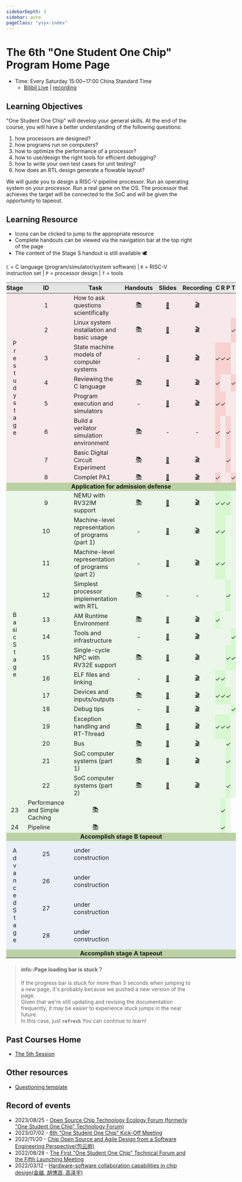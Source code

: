 ```yaml
---
sidebarDepth: 3
sidebar: auto
pageClass: "ysyx-index"
---
```


<!-- # 第六期"一生一芯"课程主页 -->
# The 6th "One Student One Chip" Program Home Page

<!-- * 课时: 每周六15:00~17:00
  * [B站直播](https://live.bilibili.com/24416626) | [录播链接](https://space.bilibili.com/2107852263/channel/collectiondetail?sid=1523995) -->
* Time: Every Saturday 15:00~17:00 China Standard Time
  * [Bilibil Live](https://live.bilibili.com/24416626) | [recording](https://space.bilibili.com/2107852263/channel/collectiondetail?sid=1523995)

<!-- ## 学习目标 -->
## Learning Objectives

<!-- "一生一芯"将会培养大家的综合能力.
大家完成学习之后, 将会对以下问题有一定的认识:
1. 处理器是如何设计的?
1. 程序是如何在计算机上运行的?
1. 如何对处理器的性能进行优化?
1. 如何使用/设计正确的工具高效地进行调试?
1. 如何自己编写测试用例进行单元测试?
1. RTL设计如何生成可流片的版图? -->
"One Student One Chip" will develop your general skills.
At the end of the course, you will have a better understanding of the following questions:
1. how processors are designed?
1. how programs run on computers?
1. how to optimize the performance of a processor?
1. how to use/design the right tools for efficient debugging?
1. how to write your own test cases for unit testing?
1. how does an RTL design generate a flowable layout?

<!-- 我们将会引导大家设计一款RISC-V流水线处理器,
并在自己设计的处理器上运行操作系统,
在操作系统上运行真实游戏.
达成指标的处理器将可以接入到SoC, 并获得流片机会. -->
We will guide you to design a RISC-V pipeline processor.
Run an operating system on your processor.
Run a real game on the OS.
The processor that achieves the target will be connected to the SoC and will be given the opportunity to tapeout.

<!-- ## 教学资源 -->
## Learning Resource

<!-- * 可点击图标跳转到相应资源
* 完整的讲义可通过页面右上方导航栏查看
* S阶段讲义内容仍然在🕊 -->
* Icons can be clicked to jump to the appropriate resource
* Complete handouts can be viewed via the navigation bar at the top right of the page
* The content of the Stage S handout is still available 🕊

<!-- `C` = C语言(程序/模拟器/系统软件) | `R` = RISC-V指令集 | `P` = 处理器设计 | `T` = 工具 -->
`C` = C language (program/simulator/system software) | `R` = RISC-V instruction set | `P` = processor design | `T` = tools

<style scoped type="text/css">
	@media (max-width: 719px) {
		table {
			font-size: 3vw
		}
	}
	@media (min-width: 720px) {
		[task] {
			width: 20em
		}
	}
	table {
		display: table;
		vertical-align: center;
		counter-reset: week;
	}
	table > * {
		min-width: 100%;
	}
	td {
		vertical-align: center;
		text-align: center;
	}
	table [_],
	table [x] {
		padding: 0;
		width: 3.6em;
	}
	[stage-title] {
		word-break:break-all;
		padding: 1em;
	}
	thead {
		position: sticky;
		/* Don't forget this, required for the stickiness */
		top: var(--navbar-height);
		/* Styles */
		padding-top: 0.5em;
		padding-bottom: 0.5em;
		backdrop-filter: contrast(0.5) blur(4px) brightness(120%);
	}
	[task] {
		padding-left: 0.8em;
		padding-right: 0.8em;
		text-align: left;
	}
	/* Auto increment number inside week column */
	[week] {
		width: 2.1em;
	}
	td[week]::before {
		counter-increment: week;
		content: counter(week);
	}
	/* Place a checkmark inside <td x> (short hand for <td xked>) */
	td[x]::before {
		content: '✓';
	}
	td[x] {
		background-color: hsla(var(--hue), calc(2 * var(--saturation)), 50%, 0.1) !important;
	}
	/* Coloring by style */
	.Achievement td {
		font-weight: bold;
		line-height: 1em;
		background-color: hsla(100, 100%, 30%, 0.3) !important;
		/* border-left: 12px Green solid; */
	}
	tbody > tr {
		--hue: 0;
		--saturation: 50%;
		background-color: hsla(var(--hue), var(--saturation), 50%, 0.1) !important;
	}
	.Prestudy {
		--hue: 000;
	}
	.Stage-B {
		--hue: 110;
	}
	.Stage-A {
		--hue: 220;
	}
	.Stage-S {
		--hue: 330;
	}
	.Other-Topic {
		--saturation: 0%;
	}
</style>
<table id="schedule-table">
	<thead>
		<tr>
			<th _>Stage</th> <th week>ID</th>
			<th>Task</th> <th>Handouts</th> <th>Slides</th> <th>Recording</th>
			<th _>C</th> <th _>R</th> <th _>P</th> <th _>T</th>
		</tr>
	</thead>
	<tbody>
		<tr class="Prestudy">
			<td stage-title rowspan="8">Prestudy stage</td>
			<td week></td> <td task>How to ask questions scientifically</td>
            <td _><a href="2306/prestudy/0.1.html" target="_blank">📚</a></td>
            <td _><a href="https://ysyx.oscc.cc/slides/2306/01.html#/" target="_blank">📰</a></td>
            <td _><a href="https://www.bilibili.com/video/BV14F411975K" target="_blank">🎬</a></td>
			<td _></td> <td _></td> <td _></td> <td _></td>
		</tr>
		<tr class="Prestudy">
			<td week></td> <td task>Linux system installation and basic usage</td>
            <td _><a href="2306/prestudy/0.2.html" target="_blank">📚</a></td>
            <td _><a href="https://ysyx.oscc.cc/slides/2306/02.html#/" target="_blank">📰</a></td>
            <td _><a href="https://www.bilibili.com/video/BV1vF4119726" target="_blank">🎬</a></td>
			<td _></td> <td _></td> <td _></td> <td x></td>
		</tr>
		<tr class="Prestudy">
			<td week></td> <td task>State machine models of computer systems</td>
            <td _> - </td>
            <td _><a href="https://ysyx.oscc.cc/slides/2306/03.html#/" target="_blank">📰</a></td>
            <td _><a href="https://www.bilibili.com/video/BV1oN411Y7FK" target="_blank">🎬</a></td>
			<td x></td> <td x></td> <td x></td> <td _></td>
		</tr>
		<tr class="Prestudy">
			<td week></td> <td task>Reviewing the C language</td>
            <td _><a href="2306/prestudy/0.3.html" target="_blank">📚</a></td>
            <td _><a href="https://ysyx.oscc.cc/slides/2306/04.html#/" target="_blank">📰</a></td>
            <td _><a href="https://www.bilibili.com/video/BV13z4y147mB" target="_blank">🎬</a></td>
			<td x></td> <td _></td> <td _></td> <td x></td>
		</tr>
		<tr class="Prestudy">
			<td week></td> <td task>Program execution and simulators</td>
            <td _> - </td>
            <td _><a href="https://ysyx.oscc.cc/slides/2306/05.html#/" target="_blank">📰</a></td>
            <td _><a href="https://www.bilibili.com/video/BV1Rm4y1p7Cg" target="_blank">🎬</a></td>
			<td x></td> <td x></td> <td _></td> <td _></td>
		</tr>
		<tr class="Prestudy">
			<td week></td> <td task>Build a verilator simulation environment</td>
            <td _><a href="2306/prestudy/0.4.html" target="_blank">📚</a></td>
            <td _> - </td>
            <td _> - </td>
			<td x></td> <td _></td> <td x></td> <td _></td>
		</tr>
		<tr class="Prestudy">
			<td week></td> <td task>Basic Digital Circuit Experiment</td>
            <td _><a href="2306/prestudy/0.5.html" target="_blank">📚</a></td>
            <td _><a href="https://ysyx.oscc.cc/slides/2306/06.html#/" target="_blank">📰</a></td>
            <td _><a href="https://www.bilibili.com/video/BV1ZH4y1Q7Cv" target="_blank">🎬</a></td>
			<td _></td> <td _></td> <td x></td> <td _></td>
		</tr>
		<tr class="Prestudy">
			<td week></td> <td task>Complet PA1</td>
            <td _><a href="2306/prestudy/0.6.html" target="_blank">📚</a></td>
            <td _><a href="https://ysyx.oscc.cc/slides/2306/07.html#/" target="_blank">📰</a></td>
            <td _><a href="https://www.bilibili.com/video/BV1up4y1j7Ji" target="_blank">🎬</a></td>
			<td x></td> <td _></td> <td _></td> <td x></td>
		</tr>
		<tr class="Achievement">
			<td colspan="10"><i class="fa fa-flag"></i>Application for admission defense</td>
		</tr>
		<tr class="Stage-B">
			<td stage-title rowspan="14">Basic Stage</td>
			<td week></td> <td task>NEMU with RV32IM support</td>
            <td _><a href="2306/baseline/1.1.html" target="_blank">📚</a></td>
            <td _><a href="https://ysyx.oscc.cc/slides/2306/08.html#/" target="_blank">📰</a></td>
            <td _><a href="https://www.bilibili.com/video/BV15h4y1A7Up" target="_blank">🎬</a></td>
			<td x></td> <td x></td> <td x></td> <td _></td>
		</tr>
		<tr class="Stage-B">
			<td week></td> <td task>Machine-level representation of programs (part 1)</td>
            <td _> - </td>
            <td _><a href="https://ysyx.oscc.cc/slides/2306/09.html#/" target="_blank">📰</a></td>
            <td _><a href="https://www.bilibili.com/video/BV1ow411275B" target="_blank">🎬</a></td>
			<td x></td> <td x></td> <td _></td> <td _></td>
		</tr>
		<tr class="Stage-B">
			<td week></td> <td task>Machine-level representation of programs (part 2)</td>
            <td _> - </td>
            <td _><a href="https://ysyx.oscc.cc/slides/2306/10.html#/" target="_blank">📰</a></td>
            <td _><a href="https://www.bilibili.com/video/BV19H4y1d7Yi" target="_blank">🎬</a></td>
			<td x></td> <td x></td> <td _></td> <td _></td>
		</tr>
		<tr class="Stage-B">
			<td week></td> <td task>Simplest processor implementation with RTL</td>
            <td _><a href="2306/baseline/1.2.html" target="_blank">📚</a></td>
            <td _> - </td>
            <td _> - </td>
			<td _></td> <td _></td> <td x></td> <td _></td>
		</tr>
		<tr class="Stage-B">
			<td week></td> <td task>AM Runtime Environment</td>
            <td _><a href="2306/baseline/1.3.html" target="_blank">📚</a></td>
            <td _><a href="https://ysyx.oscc.cc/slides/2306/11.html#/" target="_blank">📰</a></td>
            <td _><a href="https://www.bilibili.com/video/BV1Vu4y1s73Y" target="_blank">🎬</a></td>
			<td x></td> <td _></td> <td _></td> <td _></td>
		</tr>
		<tr class="Stage-B">
			<td week></td> <td task>Tools and infrastructure</td>
            <td _> - </td>
            <td _><a href="https://ysyx.oscc.cc/slides/2306/12.html#/" target="_blank">📰</a></td>
            <td _><a href="https://www.bilibili.com/video/BV1RM411Q7Au" target="_blank">🎬</a></td>
			<td _></td> <td _></td> <td _></td> <td x></td>
		</tr>
		<tr class="Stage-B">
			<td week></td> <td task>Single-cycle NPC with RV32E support</td>
            <td _><a href="2306/baseline/1.4.html" target="_blank">📚</a></td>
            <td _><a href="https://ysyx.oscc.cc/slides/2306/13.html#/" target="_blank">📰</a></td>
            <td _><a href="https://www.bilibili.com/video/BV1rc411f7mK" target="_blank">🎬</a></td>
			<td _></td> <td _></td> <td x></td> <td x></td>
		</tr>
		<tr class="Stage-B">
			<td week></td> <td task>ELF files and linking</td>
            <td _> - </td>
            <td _><a href="https://ysyx.oscc.cc/slides/2306/14.html#/" target="_blank">📰</a></td>
            <td _><a href="https://www.bilibili.com/video/BV1Ly4y1w7hn" target="_blank">🎬</a></td>
			<td x></td> <td x></td> <td _></td> <td _></td>
		</tr>
		<tr class="Stage-B">
			<td week></td> <td task>Devices and inputs/outputs</td>
            <td _><a href="2306/baseline/1.5.html" target="_blank">📚</a></td>
            <td _><a href="https://ysyx.oscc.cc/slides/2306/15.html#/" target="_blank">📰</a></td>
            <td _><a href="https://www.bilibili.com/video/BV1sb4y1g7Xu" target="_blank">🎬</a></td>
			<td x></td> <td x></td> <td x></td> <td _></td>
		</tr>
		<tr class="Stage-B">
			<td week></td> <td task>Debug tips</td>
            <td _> - </td>
            <td _><a href="https://ysyx.oscc.cc/slides/2306/16.html#/" target="_blank">📰</a></td>
            <td _><a href="https://www.bilibili.com/video/BV1Vz4y1A7Rt" target="_blank">🎬</a></td>
			<td _></td> <td _></td> <td _></td> <td x></td>
		</tr>
		<tr class="Stage-B">
			<td week></td> <td task>Exception handling and RT-Thread</td>
            <td _><a href="2306/baseline/1.6.html" target="_blank">📚</a></td>
            <td _><a href="https://ysyx.oscc.cc/slides/2306/17.html#/" target="_blank">📰</a></td>
            <td _><a href="https://www.bilibili.com/video/BV1734y1w7ro" target="_blank">🎬</a></td>
			<td x></td> <td x></td> <td x></td> <td _></td>
		</tr>
		<tr class="Stage-B">
			<td week></td> <td task>Bus</td>
            <td _><a href="2306/baseline/1.7.html" target="_blank">📚</a></td>
            <td _><a href="https://ysyx.oscc.cc/slides/2306/18.html#/" target="_blank">📰</a></td>
            <td _><a href="https://www.bilibili.com/video/BV1gj411s7ah" target="_blank">🎬</a></td>
			<td _></td> <td _></td> <td x></td> <td _></td>
		</tr>
		<tr class="Stage-B">
			<td week></td> <td task>SoC computer systems (part 1)</td>
            <td _><a href="2306/baseline/1.8.html" target="_blank">📚</a></td>
            <td _><a href="https://ysyx.oscc.cc/slides/2306/19.html#/" target="_blank">📰</a></td>
            <td _><a href="https://www.bilibili.com/video/BV1NC4y1u7K3" target="_blank">🎬</a></td>
			<td _></td> <td _></td> <td x></td> <td _></td>
		</tr>
		<tr class="Stage-B">
			<td week></td> <td task>SoC computer systems (part 2)</td>
            <td _><a href="2306/baseline/1.8.html" target="_blank">📚</a></td>
            <td _><a href="https://ysyx.oscc.cc/slides/2306/20.html#/" target="_blank">📰</a></td>
            <td _><a href="https://www.bilibili.com/video/BV1FC4y1k7mP" target="_blank">🎬</a></td>
			<td _></td> <td _></td> <td x></td> <td _></td>
		</tr>
		<tr class="Stage-B">
			<td week></td> <td task>Performance and Simple Caching</td>
            <td _><a href="2306/baseline/1.9.html" target="_blank">📚</a></td>
            <td _> </td>
            <td _> </td>
			<td _></td> <td _></td> <td x></td> <td _></td>
		</tr>
		<tr class="Stage-B">
			<td week></td> <td task>Pipeline</td>
            <td _><a href="2306/baseline/1.10.html" target="_blank">📚</a></td>
            <td _> </td>
            <td _> </td>
			<td _></td> <td _></td> <td x></td> <td _></td>
		</tr>
		<tr class="Achievement">
			<td colspan="10"><i class="fa fa-flag"></i>Accomplish stage B tapeout</td>
		</tr>
		<tr class="Stage-A">
			<td stage-title rowspan="4">Advanced Stage</td>
			<td week></td> <td task>under construction</td>
            <td _> </td> <td _> </td> <td _> </td>
            <!-- 环境       工具       数电        微结构       软件 -->
			<td _></td> <td _></td> <td _></td> <td _></td>
		</tr>
		<tr class="Stage-A">
			<td week></td> <td task>under construction</td>
            <td _> </td> <td _> </td> <td _> </td>
            <!-- 环境       工具       数电        微结构       软件 -->
			<td _></td> <td _></td> <td _></td> <td _></td>
		</tr>
		<tr class="Stage-A">
			<td week></td> <td task>under construction</td>
            <td _> </td> <td _> </td> <td _> </td>
            <!-- 环境       工具       数电        微结构       软件 -->
			<td _></td> <td _></td> <td _></td> <td _></td>
		</tr>
		<tr class="Stage-A">
			<td week></td> <td task>under construction</td>
            <td _> </td> <td _> </td> <td _> </td>
            <!-- 环境       工具       数电        微结构       软件 -->
			<td _></td> <td _></td> <td _></td> <td _></td>
		</tr>
		<tr class="Achievement">
			<td colspan="10"><i class="fa fa-flag"></i>Accomplish stage A tapeout</td>
		</tr>
	</tbody>
</table>
<!-- End of table -->

<!-- > #### info::页面加载条卡住了？
>
> 跳转页面时, 如果进度条卡住 3 秒以上, 很可能是由于我们推送了网页版本更新.<br>
> 鉴于我们还在频繁更新、修订文档, 近期可能会比较容易遇到跳转卡住的情况.<br>
> 遇到这种情况, 只需要 __`刷新整个页面`__ 即可继续学习咯 -->
> #### info::Page loading bar is stuck？
>
> If the progress bar is stuck for more than 3 seconds when jumping to a new page, it's probably because we pushed a new version of the page.<br>
> Given that we're still updating and revising the documentation frequently, it may be easier to experience stuck jumps in the near future.<br>
> In this case, just __`refresh`__ You can continue to learn!

<!-- ## 往期课程主页

* [第五期](../2205/index.md) -->
## Past Courses Home

* [The 5th Session](../en/2205/index.md)

<!-- ## 其他资源

* [提问模板](../2205/misc/ask.md) -->
## Other resources

* [Questioning template](../en/2205/misc/ask.md)

<!-- ## 活动记录

* 2023/08/25 - [开源芯片技术生态论坛（原“一生一芯”技术论坛）](../events/20230825-2nd-tech-forum.md)
* 2023/07/02 - [第六期“一生一芯”启动会](https://space.bilibili.com/2107852263/channel/collectiondetail?sid=1497409)
* 2022/11/20 - [从软件工程视角看芯片开源与敏捷设计(包云岗)](https://www.bilibili.com/video/BV1Dd4y1474D/)
* 2022/08/28 - [第一届“一生一芯”技术论坛暨第五期启动会](../events/20220828-1st-tech-forum.md)
* 2022/03/12 - [软硬件协同能力在芯片设计中的应用(金越, 胡博涵, 高泽宇)](https://www.bilibili.com/video/BV1334y187zC/) -->
## Record of events

* 2023/08/25 - [Open Source Chip Technology Ecology Forum (formerly "One Student One Chip" Technology Forum)](../en/events/20230825-2nd-tech-forum.md)
* 2023/07/02 - [6th "One Student One Chip" Kick-Off Meeting](https://space.bilibili.com/2107852263/channel/collectiondetail?sid=1497409)
* 2022/11/20 - [Chip Open Source and Agile Design from a Software Engineering Perspective(包云岗)](https://www.bilibili.com/video/BV1Dd4y1474D/)
* 2022/08/28 - [The First "One Student One Chip" Technical Forum and the Fifth Launching Meeting](../en/events/20220828-1st-tech-forum.md)
* 2022/03/12 - [Hardware-software collaboration capabilities in chip design(金越, 胡博涵, 高泽宇)](https://www.bilibili.com/video/BV1334y187zC/)
